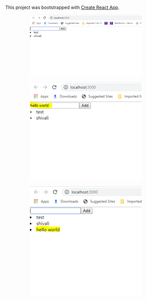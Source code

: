 This project was bootstrapped with [Create React App](https://github.com/facebook/create-react-app).

<p align="center">
  <img src="list1.PNG" width="350" > </p>
  
  <p align="center">
  <img src="list2.PNG" width="350" > </p>
  
  <p align="center">
  <img src="list3.PNG" width="350" > </p>
